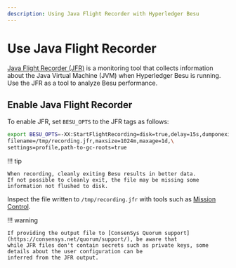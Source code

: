 ```yaml
---
description: Using Java Flight Recorder with Hyperledger Besu
---
```


# Use Java Flight Recorder

[Java Flight Recorder (JFR)](https://docs.oracle.com/javacomponents/jmc-5-4/jfr-runtime-guide/about.htm#JFRUH170) is a
monitoring tool that collects information about the Java Virtual Machine (JVM) when Hyperledger Besu is running.
Use the JFR as a tool to analyze Besu performance.

## Enable Java Flight Recorder

To enable JFR, set `BESU_OPTS` to the JFR tags as follows:

```bash
export BESU_OPTS=-XX:StartFlightRecording=disk=true,delay=15s,dumponexit=true,\
filename=/tmp/recording.jfr,maxsize=1024m,maxage=1d,\
settings=profile,path-to-gc-roots=true
```

!!! tip

    When recording, cleanly exiting Besu results in better data.
    If not possible to cleanly exit, the file may be missing some information not flushed to disk.

Inspect the file written to `/tmp/recording.jfr` with tools such as
[Mission Control](https://docs.oracle.com/javacomponents/jmc-5-5/jmc-user-guide/intro.htm#JMCCI109).

!!! warning

    If providing the output file to [ConsenSys Quorum support](https://consensys.net/quorum/support/), be aware that
    while JFR files don't contain secrets such as private keys, some details about the user configuration can be
    inferred from the JFR output.
